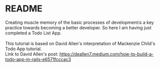 # README

Creating muscle memory of the basic processes of development is a key practice towards becoming a better developer. So here I am having just completed a Todo List App.
<br/>
<br/>
This tutorial is based on David Allen's interpretation of Mackenzie Child's Todo App tutorial.<br/>
Link to David Allen's post: https://deallen7.medium.com/how-to-build-a-todo-app-in-rails-e6571fcccac3


